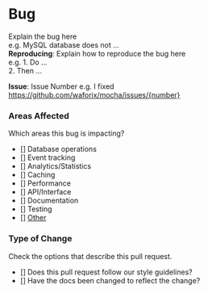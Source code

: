 # Bug
Explain the bug here<br>
e.g. MySQL database does not ...<br>
**Reproducing**: Explain how to reproduce the bug here<br>
e.g. 1. Do ...<br>
2. Then ...

**Issue**: Issue Number
e.g. I fixed https://github.com/waforix/mocha/issues/{number}

### Areas Affected
Which areas this bug is impacting?
- [] Database operations
- [] Event tracking
- [] Analytics/Statistics 
- [] Caching
- [] Performance
- [] API/Interface
- [] Documentation
- [] Testing
- [] [Other](#bug)

### Type of Change 
Check the options that describe this pull request.
- [] Does this pull request follow our style guidelines?
- [] Have the docs been changed to reflect the change?
